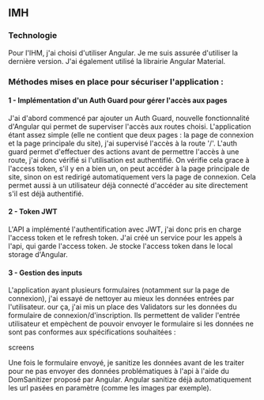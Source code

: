 ## IMH

### Technologie
Pour l'IHM, j'ai choisi d'utiliser Angular. Je me suis assurée d'utiliser la dernière version. J'ai également utilisé la librairie Angular Material.

### Méthodes mises en place pour sécuriser l'application :

#### 1 - Implémentation d'un Auth Guard pour gérer l'accès aux pages
J'ai d'abord commencé par ajouter un Auth Guard, nouvelle fonctionnalité d'Angular qui permet de superviser l'accès aux routes choisi. L'application étant assez simple (elle ne contient que deux pages : la page de connexion et la page principale du site), j'ai supervisé l'accès à la route '/'.
L'auth guard permet d'effectuer des actions avant de permettre l'accès à une route, j'ai donc vérifié si l'utilisation est authentifié. On vérifie cela grace à l'access token, s'il y en a bien un, on peut accéder à la page principale de site, sinon on est redirigé automatiquement vers la page de connexion.
Cela permet aussi à un utilisateur déjà connecté d'accéder au site directement s'il est déjà authentifié.

#### 2 - Token JWT
L'API a implémenté l'authentification avec JWT, j'ai donc pris en charge l'access token et le refresh token. J'ai créé un service pour les appels à l'api, qui garde l'access token.
Je stocke l'access token dans le local storage d'Angular.

#### 3 - Gestion des inputs
L'application ayant plusieurs formulaires (notamment sur la page de connexion), j'ai essayé de nettoyer au mieux les données entrées par l'utilisateur. our ça, j'ai mis un place des Validators sur les données du formulaire de connexion/d'inscription. Ils permettent de valider l'entrée utilisateur et empèchent de pouvoir envoyer le formulaire si les données ne sont pas conformes aux spécifications souhaitées :

screens 


Une fois le formulaire envoyé, je sanitize les données avant de les traiter pour ne pas envoyer des données problématiques à l'api à l'aide du DomSanitizer proposé par Angular. Angular sanitize déjà automatiquement les url pasées en paramètre (comme les images par exemple).
